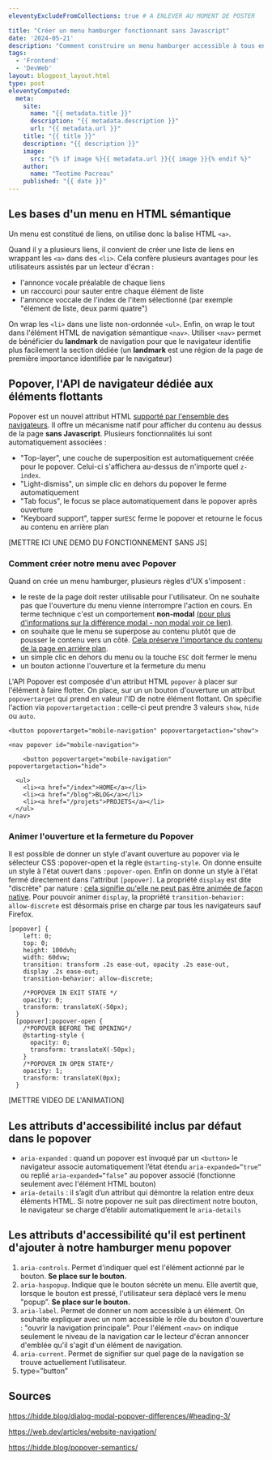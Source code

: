 ```yaml
---
eleventyExcludeFromCollections: true # A ENLEVER AU MOMENT DE POSTER

title: "Créer un menu hamburger fonctionnant sans Javascript"
date: '2024-05-21'
description: "Comment construire un menu hamburger accessible à tous en respectant l'amélioration progressive ?"
tags: 
  - 'Frontend'
  - 'DevWeb'
layout: blogpost_layout.html
type: post
eleventyComputed:
  meta:
    site:
      name: "{{ metadata.title }}"
      description: "{{ metadata.description }}"
      url: "{{ metadata.url }}"
    title: "{{ title }}"
    description: "{{ description }}"
    image:
      src: "{% if image %}{{ metadata.url }}{{ image }}{% endif %}"
    author:
      name: "Teotime Pacreau"
    published: "{{ date }}"
---
```


## Les bases d'un menu en HTML sémantique
Un menu est constitué de liens, on utilise donc la balise HTML `<a>`.

Quand il y a plusieurs liens, il convient de créer une liste de liens en wrappant les `<a>` dans des `<li>`. Cela confère plusieurs avantages pour les utilisateurs assistés par un lecteur d'écran :
- l'annonce vocale préalable de chaque liens
- un raccourci pour sauter entre chaque élément de liste
- l'annonce voccale de l'index de l'item sélectionné (par exemple "élément de liste, deux parmi quatre")

On wrap les `<li>` dans une liste non-ordonnée `<ul>`. Enfin, on wrap le tout dans l'élément HTML de navigation sémantique `<nav>`. Utiliser `<nav>` permet de bénéficier du **landmark** de navigation pour que le navigateur identifie plus facilement la section dédiée (un **landmark** est une région de la page de première importance identifiée par le navigateur)

## Popover, l'API de navigateur dédiée aux éléments flottants
Popover est un nouvel attribut HTML [supporté par l'ensemble des navigateurs](https://developer.mozilla.org/fr/docs/Web/API/Popover_API). Il offre un mécanisme natif pour afficher du contenu au dessus de la page **sans Javascript**.
Plusieurs fonctionnalités lui sont automatiquement associées :
- "Top-layer", une couche de superposition est automatiquement créée pour le popover. Celui-ci s'affichera au-dessus de n'importe quel `z-index`.
- "Light-dismiss", un simple clic en dehors du popover le ferme automatiquement
- "Tab focus", le focus se place automatiquement dans le popover après ouverture
- "Keyboard support", tapper sur`ESC` ferme le popover et retourne le focus au contenu en arrière plan

[METTRE ICI UNE DEMO DU FONCTIONNEMENT SANS JS]

### Comment créer notre menu avec Popover
Quand on crée un menu hamburger, plusieurs règles d'UX s'imposent :
- le reste de la page doit rester utilisable pour l'utilisateur. On ne souhaite pas que l'ouverture du menu vienne interrompre l'action en cours. En terme technique c'est un comportement **non-modal** [(pour plus d'informations sur la différence modal - non modal voir ce lien)](https://www.nngroup.com/articles/modal-nonmodal-dialog/).
- on souhaite que le menu se superpose au contenu plutôt que de pousser le contenu vers un côté. [Cela préserve l'importance du contenu de la page en arrière plan](https://ux.stackexchange.com/questions/46305/navigation-drawer-tablet-push-or-overlay/).
- un simple clic en dehors du menu ou la touche `ESC` doit fermer le menu
- un bouton actionne l'ouverture et la fermeture du menu

L'API Popover est composée d'un attribut HTML `popover` à placer sur l'élément à faire flotter. On place, sur un un bouton d'ouverture un attribut `popovertarget` qui prend en valeur l'ID de notre élément flottant. On spécifie l'action via `popovertargetaction` : celle-ci peut prendre 3 valeurs `show`, `hide` ou `auto`.


```
<button popovertarget="mobile-navigation" popovertargetaction="show">

<nav popover id="mobile-navigation">

	<button popovertarget="mobile-navigation" popovertargetaction="hide">

  <ul>
    <li><a href="/index">HOME</a></li>
    <li><a href="/blog">BLOG</a></li>
    <li><a href="/projets">PROJETS</a></li>
  </ul>
</nav>
```

### Animer l'ouverture et la fermeture du Popover

Il est possible de donner un style d'avant ouverture au popover via le sélecteur CSS :popover-open et la règle `@starting-style`. On donne ensuite un style à l'état ouvert dans `:popover-open`. Enfin on donne un style à l'état fermé directement dans l'attribut `[popover]`. La propriété `display` est dite "discrète" par nature : [cela signifie qu'elle ne peut pas être animée de façon native](https://developer.mozilla.org/en-US/docs/Web/CSS/CSS_animated_properties#discrete). Pour pouvoir animer `display`, la propriété `transition-behavior: allow-discrete` est désormais prise en charge par tous les navigateurs sauf Firefox.

```
[popover] {
    left: 0;
    top: 0;
    height: 100dvh;
    width: 60dvw;
    transition: transform .2s ease-out, opacity .2s ease-out,
    display .2s ease-out;
    transition-behavior: allow-discrete;

    /*POPOVER IN EXIT STATE */
    opacity: 0;
    transform: translateX(-50px);
  }
  [popover]:popover-open {
    /*POPOVER BEFORE THE OPENING*/
    @starting-style {
      opacity: 0;
      transform: translateX(-50px);
    }
    /*POPOVER IN OPEN STATE*/
    opacity: 1;
    transform: translateX(0px);
  }
```

[METTRE VIDEO DE L'ANIMATION]

## Les attributs d'accessibilité inclus par défaut dans le popover

- `aria-expanded` : quand un popover est invoqué par un `<button>` le navigateur associe automatiquement l’état étendu `aria-expanded=”true”` ou replié `aria-expanded=”false”` au popover associé (fonctionne seulement avec l'élément HTML bouton)
- `aria-details` : il s’agit d’un attribut qui démontre la relation entre deux éléments HTML. Si notre popover ne suit pas directiment notre bouton, le navigateur se charge d’établir automatiquement le `aria-details`

## Les attributs d'accessibilité qu'il est pertinent d'ajouter à notre hamburger menu popover

1. `aria-controls`. Permet d'indiquer quel est l'élément actionné par le bouton. **Se place sur le bouton.**
2. `aria-haspopup`. Indique que le bouton sécrète un menu. Elle avertit que, lorsque le bouton est pressé, l'utilisateur sera déplacé vers le menu "popup”. **Se place sur le bouton.**
3. `aria-label`. Permet de donner un nom accessible à un élément. On souhaite expliquer avec un nom accessible le rôle du bouton d'ouverture : "ouvrir la navigation principale". Pour l'élément `<nav>` on indique seulement le niveau de la navigation car le lecteur d'écran annoncer d'emblée qu'il s'agit d'un élément de navigation.
4. `aria-current`. Permet de signifier sur quel page de la navigation se trouve actuellement l’utilisateur.
4. type=”button”


## Sources

<https://hidde.blog/dialog-modal-popover-differences/#heading-3/>

<https://web.dev/articles/website-navigation/>

<https://hidde.blog/popover-semantics/>